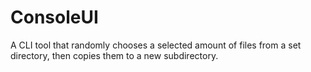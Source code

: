 # ConsoleUI
A CLI tool that randomly chooses a selected amount of files from a set directory, then copies them to a new subdirectory. 
